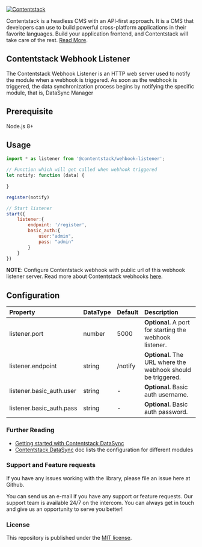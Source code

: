 [![Contentstack](https://www.contentstack.com/docs/static/images/contentstack.png)](https://www.contentstack.com/)

Contentstack is a headless CMS with an API-first approach. It is a CMS that developers can use to build powerful cross-platform applications in their favorite languages. Build your application frontend, and Contentstack will take care of the rest. [Read More](https://www.contentstack.com/). 


## Contentstack Webhook Listener

The Contentstack Webhook Listener is an HTTP web server used to notify the module when a webhook is triggered. As soon as the webhook is triggered, the data synchronization process begins by notifying the specific module, that is, DataSync Manager

## Prerequisite

Node.js 8+


## Usage

```js
import * as listener from '@contentstack/wehbook-listener';

// Function which will get called when webhook triggered
let notify: function (data) {
     
}

register(notify)

// Start listener 
start({
	listener:{
		endpoint: '/register',
		basic_auth:{
			user:"admin",
			pass: "admin"
		}
	}	
})

```

**NOTE**: Configure Contentstack webhook with public url of this webhook listener server. 
Read more about Contentstack webhooks [here](https://www.contentstack.com/docs/guide/webhooks).


## Configuration

| Property       | DataType     | Default |Description |
| :------------- | :---------- | :---------- | :---------- |
|  listener.port | number      | 5000| **Optional.** A port for starting the webhook listener. |
|  listener.endpoint | string      |  /notify| **Optional.** The URL where the webhook should be triggered. |
|  listener.basic_auth.user | string      | -| **Optional.** Basic auth username. |
|  listener.basic_auth.pass | string      |  -| **Optional.** Basic auth password. |


### Further Reading

- [Getting started with Contentstack DataSync](https://www.contentstack.com/docs/guide/synchronization/contentstack-datasync)
- [Contentstack DataSync](https://www.contentstack.com/docs/guide/synchronization/contentstack-datasync/configuration-files-for-contentstack-datasync) doc lists the configuration for different modules


### Support and Feature requests
If you have any issues working with the library, please file an issue here at Github.

You can send us an e-mail if you have any support or feature requests. Our support team is available 24/7 on the intercom. You can always get in touch and give us an opportunity to serve you better!


### License
This repository is published under the [MIT license](LICENSE).
